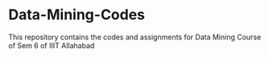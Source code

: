 # Data-Mining-Codes
This repository contains the codes and assignments for Data Mining Course of Sem 6 of IIIT Allahabad
